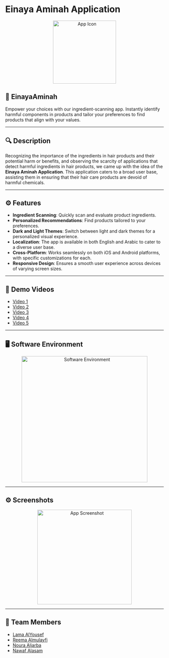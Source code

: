 # Einaya Aminah Application

<p align="center">
  <img src="https://github.com/LemonLabours/Einaya-Aminah/assets/101458752/4a0b437a-22a5-4f98-9c6d-0eb4d7548025" alt="App Icon" width="200">
</p>

## 🌿 EinayaAminah

Empower your choices with our ingredient-scanning app. Instantly identify harmful components in products and tailor your preferences to find products that align with your values.

---

## 🔍 Description

Recognizing the importance of the ingredients in hair products and their potential harm or benefits, and observing the scarcity of applications that detect harmful ingredients in hair products, we came up with the idea of the **Einaya Aminah Application**. This application caters to a broad user base, assisting them in ensuring that their hair care products are devoid of harmful chemicals.

---

## ⚙️ Features

- **Ingredient Scanning**: Quickly scan and evaluate product ingredients.
- **Personalized Recommendations**: Find products tailored to your preferences.
- **Dark and Light Themes**: Switch between light and dark themes for a personalized visual experience.
- **Localization**: The app is available in both English and Arabic to cater to a diverse user base.
- **Cross-Platform**: Works seamlessly on both iOS and Android platforms, with specific customizations for each.
- **Responsive Design**: Ensures a smooth user experience across devices of varying screen sizes.

---

## 🎥 Demo Videos

- [Video 1](https://github.com/LemonLabours/Einaya-Aminah/assets/101458752/32dee9bf-1661-4613-85ba-370573a007b0)
- [Video 2](https://github.com/LemonLabours/Einaya-Aminah/assets/101458752/c89b54ab-e672-439f-b2cc-d69ac414a296)
- [Video 3](https://github.com/LemonLabours/Einaya-Aminah/assets/101458752/72d53bac-d81e-4805-bd21-720b3ade7cf6)
- [Video 4](https://github.com/LemonLabours/Einaya-Aminah/assets/101458752/7cd711ba-0dd1-42de-b312-80c9f773f389)
- [Video 5](https://github.com/LemonLabours/Einaya-Aminah/assets/101458752/310b3e92-4b90-4387-9caf-8d0f7c2d2980)

---

## 🖥️ Software Environment

<p align="center">
  <img src="https://github.com/LemonLabours/EinayaAminah/assets/108701880/e87121fb-beb2-47b5-86fe-544ad2845bf1" alt="Software Environment" width="400">
</p>

---

## ⚙️ Screenshots

<p align="center">
  <img src="https://github.com/LemonLabours/Einaya-Aminah/assets/101458752/1ac51b5c-bc5a-4461-bad1-5554697f2a0b" alt="App Screenshot" width="300">
</p>

---

## 🤝 Team Members

- [Lama AlYousef](https://github.com/LemonLabours)
- [Reema Almulayfi](https://github.com/Reema-saleh)
- [Noura Aljarba](https://github.com/NouraAljarba)
- [Nawaf Alasam](https://github.com/LostGhost0)

<p align="center">
  <img src="https://github.com/NouraAljarba/EinayaAminah/assets/108701880/33a37ffa-7d
